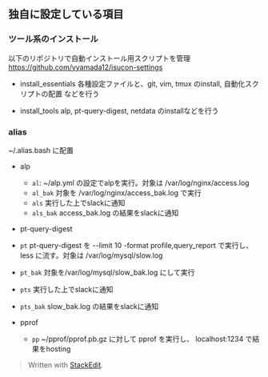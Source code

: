 ## 独自に設定している項目

### ツール系のインストール
以下のリポジトリで自動インストール用スクリプトを管理
https://github.com/yyamada12/isucon-settings

- install_essentials
各種設定ファイルと、git, vim, tmux のinstall, 自動化スクリプトの配置 などを行う

- install_tools
alp, pt-query-digest, netdata のinstallなどを行う

### alias
~/.alias.bash に配置
 
 - alp
   - `al`: ~/alp.yml の設定でalpを実行。対象は /var/log/nginx/access.log
   - `al_bak` 対象を /var/log/nginx/access_bak.log で実行
   - `als`  実行した上でslackに通知
   - `als_bak` access_bak.log の結果をslackに通知

-  pt-query-digest
  - `pt`  pt-query-digest を --limit 10 -format profile,query_report で実行し、 less に流す。対象は /var/log/mysql/slow.log
  - `pt_bak` 対象を/var/log/mysql/slow_bak.log にして実行
  - `pts` 実行した上でslackに通知
  - `pts_bak` slow_bak.log の結果をslackに通知

- pprof
  - `pp` ~/pprof/pprof.pb.gz に対して pprof を実行し、  localhost:1234 で結果をhosting


> Written with [StackEdit](https://stackedit.io/).
<!--stackedit_data:
eyJoaXN0b3J5IjpbLTEzMjI0ODQzNyw2MTU3NTU3OTIsLTEzOT
A0MjYyMTJdfQ==
-->